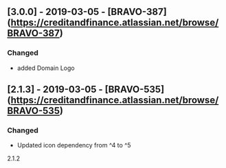 ## [3.0.0] - 2019-03-05 - [BRAVO-387] (https://creditandfinance.atlassian.net/browse/BRAVO-387)
 
### Changed
- added Domain Logo

## [2.1.3] - 2019-03-05 - [BRAVO-535] (https://creditandfinance.atlassian.net/browse/BRAVO-535)
 
### Changed
- Updated icon dependency from ^4 to ^5

2.1.2
